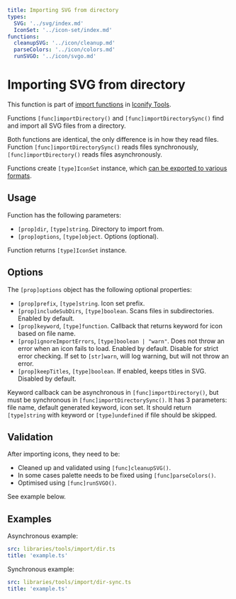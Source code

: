 ```yaml
title: Importing SVG from directory
types:
  SVG: '../svg/index.md'
  IconSet: '../icon-set/index.md'
functions:
  cleanupSVG: '../icon/cleanup.md'
  parseColors: '../icon/colors.md'
  runSVGO: '../icon/svgo.md'
```

# Importing SVG from directory

This function is part of [import functions](./index.md) in [Iconify Tools](../index.md).

Functions `[func]importDirectory()` and  `[func]importDirectorySync()` find and import all SVG files from a directory.

Both functions are identical, the only difference is in how they read files.
Function `[func]importDirectorySync()` reads files synchronously, `[func]importDirectory()` reads files asynchronously.

Functions create `[type]IconSet` instance, which [can be exported to various formats](../export/index.md).

## Usage

Function has the following parameters:

- `[prop]dir`, `[type]string`. Directory to import from.
- `[prop]options`, `[type]object`. Options (optional).

Function returns `[type]IconSet` instance.

## Options

The `[prop]options` object has the following optional properties:
- `[prop]prefix`, `[type]string`. Icon set prefix.
- `[prop]includeSubDirs`, `[type]boolean`. Scans files in subdirectories. Enabled by default.
- `[prop]keyword`, `[type]function`. Callback that returns keyword for icon based on file name.
- `[prop]ignoreImportErrors`, `[type]boolean | "warn"`. Does not throw an error when an icon fails to load. Enabled by default. Disable for strict error checking. If set to `[str]warn`, will log warning, but will not throw an error.
- `[prop]keepTitles`, `[type]boolean`. If enabled, keeps titles in SVG. Disabled by default.

Keyword callback can be asynchronous in `[func]importDirectory()`,
but must be synchronous in `[func]importDirectorySync()`.
It has 3 parameters: file name, default generated keyword, icon set.
It should return `[type]string` with keyword or `[type]undefined` if file should be skipped.

## Validation

After importing icons, they need to be:

- Cleaned up and validated using `[func]cleanupSVG()`.
- In some cases palette needs to be fixed using `[func]parseColors()`.
- Optimised using `[func]runSVGO()`.

See example below.

## Examples

Asynchronous example:

```yaml
src: libraries/tools/import/dir.ts
title: 'example.ts'
```

Synchronous example:

```yaml
src: libraries/tools/import/dir-sync.ts
title: 'example.ts'
```
